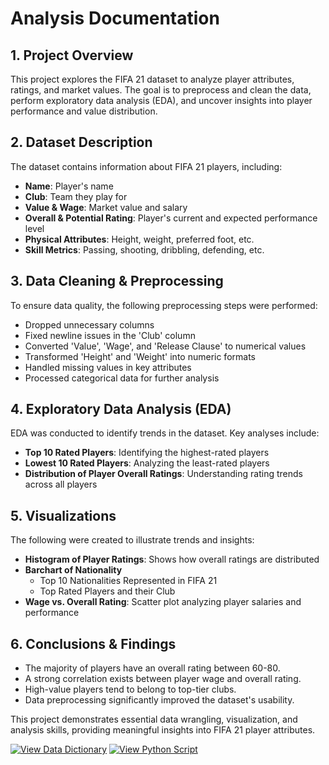 
# Analysis Documentation

## **1. Project Overview**
This project explores the FIFA 21 dataset to analyze player attributes, ratings, and market values. The goal is to preprocess and clean the data, perform exploratory data analysis (EDA), and uncover insights into player performance and value distribution.

## **2. Dataset Description**
The dataset contains information about FIFA 21 players, including:
- **Name**: Player's name
- **Club**: Team they play for
- **Value & Wage**: Market value and salary
- **Overall & Potential Rating**: Player's current and expected performance level
- **Physical Attributes**: Height, weight, preferred foot, etc.
- **Skill Metrics**: Passing, shooting, dribbling, defending, etc.

## **3. Data Cleaning & Preprocessing**
To ensure data quality, the following preprocessing steps were performed:
- Dropped unnecessary columns
- Fixed newline issues in the 'Club' column
- Converted 'Value', 'Wage', and 'Release Clause' to numerical values
- Transformed 'Height' and 'Weight' into numeric formats
- Handled missing values in key attributes
- Processed categorical data for further analysis

## **4. Exploratory Data Analysis (EDA)**
EDA was conducted to identify trends in the dataset. Key analyses include:
- **Top 10 Rated Players**: Identifying the highest-rated players
- **Lowest 10 Rated Players**: Analyzing the least-rated players
- **Distribution of Player Overall Ratings**: Understanding rating trends across all players

## **5. Visualizations**
The following were created to illustrate trends and insights:
- **Histogram of Player Ratings**: Shows how overall ratings are distributed
- **Barchart of Nationality**
    - Top 10 Nationalities Represented in FIFA 21
    - Top Rated Players and their Club
- **Wage vs. Overall Rating**: Scatter plot analyzing player salaries and performance

## **6. Conclusions & Findings**
- The majority of players have an overall rating between 60-80.
- A strong correlation exists between player wage and overall rating.
- High-value players tend to belong to top-tier clubs.
- Data preprocessing significantly improved the dataset's usability.

This project demonstrates essential data wrangling, visualization, and analysis skills, providing meaningful insights into FIFA 21 player attributes.

[![View Data Dictionary](https://img.shields.io/badge/View%20Data%20Dictionary-Click%20Here-blue?style=for-the-badge)](https://github.com/theadewole/Data-Cleaning-and-Visualization-with-Python/blob/main/Data%20Dictionary.md)                       [![View Python Script](https://img.shields.io/badge/View%20Python%20Script-Click%20Here-blue?style=for-the-badge)](https://github.com/theadewole/Data-Cleaning-and-Visualization-with-Python/blob/main/Fifa21.ipynb)            

